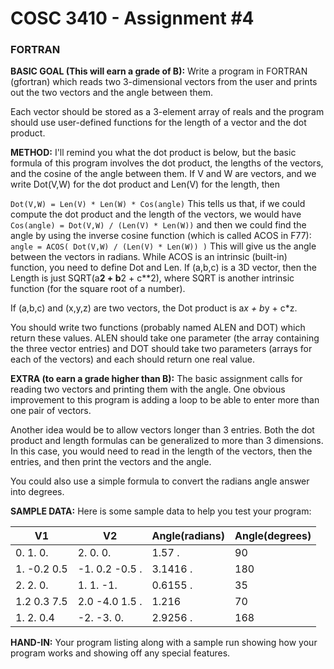 # COSC 3410 - Assignment #4
### FORTRAN

**BASIC GOAL (This will earn a grade of B):** Write a program in FORTRAN (gfortran) which reads two 3-dimensional vectors from the user and prints out the two vectors and the angle between them.

Each vector should be stored as a 3-element array of reals and the program should use user-defined functions for the length of a vector and the dot product.

**METHOD:** I'll remind you what the dot product is below, but the basic formula of this program involves the dot product, the lengths of the vectors, and the cosine of the angle between them. If V and W are vectors, and we write Dot(V,W) for the dot product and Len(V) for the length, then

```Dot(V,W) = Len(V) * Len(W) * Cos(angle)```
This tells us that, if we could compute the dot product and the length of the vectors, we would have
```Cos(angle) = Dot(V,W) / (Len(V) * Len(W))```
and then we could find the angle by using the inverse cosine function (which is called ACOS in F77):
```angle = ACOS( Dot(V,W) / (Len(V) * Len(W)) )```
This will give us the angle between the vectors in radians.
While ACOS is an intrinsic (built-in) function, you need to define Dot and Len. If (a,b,c) is a 3D vector, then the Length is just SQRT(a**2 + b**2 + c**2), where SQRT is another intrinsic function (for the square root of a number).

If (a,b,c) and (x,y,z) are two vectors, the Dot product is a*x + b*y + c*z.

You should write two functions (probably named ALEN and DOT) which return these values. ALEN should take one parameter (the array containing the three vector entries) and DOT should take two parameters (arrays for each of the vectors) and each should return one real value.

**EXTRA (to earn a grade higher than B):** The basic assignment calls for reading two vectors and printing them with the angle. One obvious improvement to this program is adding a loop to be able to enter more than one pair of vectors.

Another idea would be to allow vectors longer than 3 entries. Both the dot product and length formulas can be generalized to more than 3 dimensions. In this case, you would need to read in the length of the vectors, then the entries, and then print the vectors and the angle.

You could also use a simple formula to convert the radians angle answer into degrees.

**SAMPLE DATA:** Here is some sample data to help you test your program:

|V1          |	V2            |	Angle(radians)|	Angle(degrees)|
|------------|----------------|---------------|---------------|
|0. 1. 0.    |	2. 0. 0.      |	1.57 .        |	90            |
|1. -0.2 0.5 |	-1. 0.2 -0.5 .|	3.1416 .      |	180           |
|2. 2. 0.    |	1. 1. -1.     |	0.6155 .      |	35            |
|1.2 0.3 7.5 |	2.0 -4.0 1.5 .|	1.216         |	70            |
|1. 2. 0.4   |	-2. -3. 0.    |	2.9256 .      |	168           |

**HAND-IN:** Your program listing along with a sample run showing how your program works and showing off any special features.

